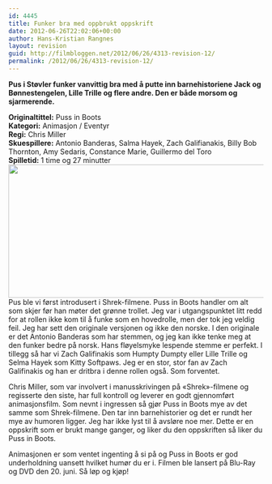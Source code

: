 ```yaml
---
id: 4445
title: Funker bra med oppbrukt oppskrift
date: 2012-06-26T22:02:06+00:00
author: Hans-Kristian Rangnes
layout: revision
guid: http://filmbloggen.net/2012/06/26/4313-revision-12/
permalink: /2012/06/26/4313-revision-12/
---
```

**Pus i Støvler funker vanvittig bra med å putte inn barnehistoriene Jack og Bønnestengelen, Lille Trille og flere andre. Den er både morsom og sjarmerende.**<!--more-->

 **Originaltittel:** Puss in Boots  
**Kategori:** Animasjon / Eventyr  
**Regi:** Chris Miller  
**Skuespillere:** Antonio Banderas, Salma Hayek, Zach Galifianakis, Billy Bob Thornton, Amy Sedaris, Constance Marie, Guillermo del Toro  
**Spilletid:** 1 time og 27 minutter  
<a href="http://filmbloggen.net/2012/06/26/funker-selv-med-oppbrukt-historie/puss-in-boots/" rel="attachment wp-att-4371"><img class="alignnone size-large wp-image-4371" src="http://filmbloggen.net/wp-content/uploads//2012/06/puss-in-boots-620x263.jpg" alt="" width="620" height="263" /></a>  
Pus ble vi først introdusert i Shrek-filmene. Puss in Boots handler om alt som skjer før han møter det grønne trollet. Jeg var i utgangspunktet litt redd for at rollen ikke kom til å funke som en hovedrolle, men der tok jeg veldig feil. Jeg har sett den originale versjonen og ikke den norske. I den originale er det Antonio Banderas som har stemmen, og jeg kan ikke tenke meg at den funker bedre på norsk. Hans fløyelsmyke lespende stemme er perfekt. I tillegg så har vi Zach Galifinakis som Humpty Dumpty eller Lille Trille og Selma Hayek som Kitty Softpaws. Jeg er en stor, stor fan av Zach Galifinakis og han er dritbra i denne rollen også. Som forventet.

Chris Miller, som var involvert i manusskrivingen på «Shrek»-filmene og regisserte den siste, har full kontroll og leverer en godt gjennomført animasjonsfilm. Som nevnt i ingressen så gjør Puss in Boots mye av det samme som Shrek-filmene. Den tar inn barnehistorier og det er rundt her mye av humoren ligger. Jeg har ikke lyst til å avsløre noe mer. Dette er en oppskrift som er brukt mange ganger, og liker du den oppskriften så liker du Puss in Boots.

Animasjonen er som ventet ingenting å si på og Puss in Boots er god underholdning uansett hvilket humør du er i. Filmen ble lansert på Blu-Ray og DVD den 20. juni. Så løp og kjøp!

<div class="video-shortcode">
</div>